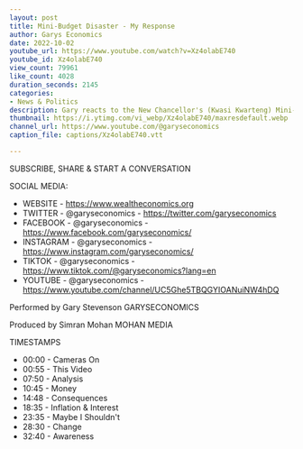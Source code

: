 ```yaml
---
layout: post
title: Mini-Budget Disaster - My Response
author: Garys Economics
date: 2022-10-02
youtube_url: https://www.youtube.com/watch?v=Xz4olabE740
youtube_id: Xz4olabE740
view_count: 79961
like_count: 4028
duration_seconds: 2145
categories:
- News & Politics
description: Gary reacts to the New Chancellor's (Kwasi Kwarteng) Mini-Budget ANALYSIS STARTS AT 8 MINUTES - (Filmed Thursday 29/9/22)
thumbnail: https://i.ytimg.com/vi_webp/Xz4olabE740/maxresdefault.webp
channel_url: https://www.youtube.com/@garyseconomics
caption_file: captions/Xz4olabE740.vtt

---
```


SUBSCRIBE, SHARE & START A CONVERSATION


SOCIAL MEDIA:
- WEBSITE - https://www.wealtheconomics.org
- TWITTER - @garyseconomics - https://twitter.com/garyseconomics
- FACEBOOK - @garyseconomics - https://www.facebook.com/garyseconomics/
- INSTAGRAM - @garyseconomics - https://www.instagram.com/garyseconomics/
- TIKTOK - @garyseconomics - https://www.tiktok.com/@garyseconomics?lang=en
- YOUTUBE - @garyseconomics - https://www.youtube.com/channel/UC5Ghe5TBQGYIOANuiNW4hDQ


Performed by Gary Stevenson
GARYSECONOMICS


Produced by Simran Mohan
MOHAN MEDIA


TIMESTAMPS
- 00:00 - Cameras On
- 00:55 - This Video
- 07:50 - Analysis
- 10:45 - Money
- 14:48 - Consequences
- 18:35 - Inflation & Interest
- 23:35 - Maybe I Shouldn't
- 28:30 - Change
- 32:40 - Awareness
